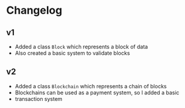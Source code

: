 # Changelog

## v1
* Added a class `Block` which represents a block of data
* Also created a basic system to validate blocks

## v2
* Added a class `Blockchain` which represents a chain of blocks
* Blockchains can be used as a payment system, so I added a basic
* transaction system